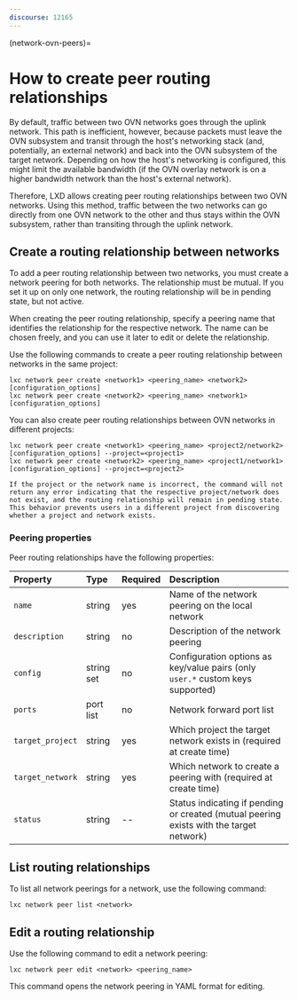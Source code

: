 ```yaml
---
discourse: 12165
---
```


(network-ovn-peers)=

# How to create peer routing relationships

By default, traffic between two OVN networks goes through the uplink network.
This path is inefficient, however, because packets must leave the OVN subsystem and transit through the host's networking stack (and, potentially, an external network) and back into the OVN subsystem of the target network.
Depending on how the host's networking is configured, this might limit the available bandwidth (if the OVN overlay network is on a higher bandwidth network than the host's external network).

Therefore, LXD allows creating peer routing relationships between two OVN networks.
Using this method, traffic between the two networks can go directly from one OVN network to the other and thus stays within the OVN subsystem, rather than transiting through the uplink network.

## Create a routing relationship between networks

To add a peer routing relationship between two networks, you must create a network peering for both networks.
The relationship must be mutual.
If you set it up on only one network, the routing relationship will be in pending state, but not active.

When creating the peer routing relationship, specify a peering name that identifies the relationship for the respective network.
The name can be chosen freely, and you can use it later to edit or delete the relationship.

Use the following commands to create a peer routing relationship between networks in the same project:

    lxc network peer create <network1> <peering_name> <network2> [configuration_options]
    lxc network peer create <network2> <peering_name> <network1> [configuration_options]

You can also create peer routing relationships between OVN networks in different projects:

    lxc network peer create <network1> <peering_name> <project2/network2> [configuration_options] --project=<project1>
    lxc network peer create <network2> <peering_name> <project1/network1> [configuration_options] --project=<project2>

```{important}
If the project or the network name is incorrect, the command will not return any error indicating that the respective project/network does not exist, and the routing relationship will remain in pending state.
This behavior prevents users in a different project from discovering whether a project and network exists.
```

### Peering properties

Peer routing relationships have the following properties:

Property         | Type       | Required | Description
:--              | :--        | :--      | :--
`name`           | string     | yes      | Name of the network peering on the local network
`description`    | string     | no       | Description of the network peering
`config`         | string set | no       | Configuration options as key/value pairs (only `user.*` custom keys supported)
`ports`          | port list  | no       | Network forward port list
`target_project` | string     | yes      | Which project the target network exists in (required at create time)
`target_network` | string     | yes      | Which network to create a peering with (required at create time)
`status`         | string     | --       | Status indicating if pending or created (mutual peering exists with the target network)

## List routing relationships

To list all network peerings for a network, use the following command:

    lxc network peer list <network>

## Edit a routing relationship

Use the following command to edit a network peering:

    lxc network peer edit <network> <peering_name>

This command opens the network peering in YAML format for editing.
